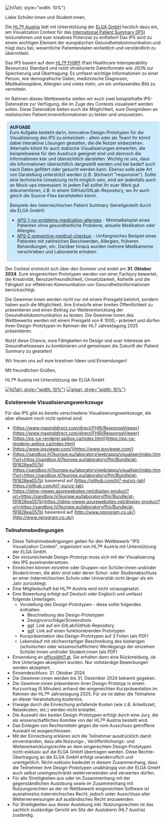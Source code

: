 <style>
.stu-note::before {
  white-space: pre;
  content: "AUFGABE\A ";
  background-color: unset;
  color: unset;
  font-weight: bold;
}

.stu-note {
  margin: 5px;
  padding: 10px;
  background-color: #CBE9FD;
  border-left-color: #7F929E;
}
</style>

![hl7at](contest.png){: style="width: 10%"}

Liebe Schüler:innen und Student:innen,

Die [HL7® Austria](https://hl7.at/) lädt mit Unterstützung der [ELGA GmbH](https://www.elga.gv.at/) herzlich dazu ein, am Visualization Contest für das [International Patient Summary (IPS)](https://hl7.org/fhir/uv/ips/) teilzunehmen und euer kreatives Potenzial zu entfalten! Das IPS wird zu einem wichtigen Element der europäischen Gesundheitskommunikation und trägt dazu bei, wesentliche Patientendaten einheitlich und verständlich zu übermitteln.

Das IPS basiert auf dem [HL7® FHIR®](https://hl7.org/fhir/R4/index.html) (Fast Healthcare Interoperability Resources) Standard und nutzt strukturierte Datenformate wie JSON zur Speicherung und Übertragung. Es umfasst wichtige Informationen zu einer Person, wie demografische Daten, medizinische Diagnosen, Medikationspläne, Allergien und vieles mehr, um ein umfassendes Bild zu vermitteln.

Im Rahmen dieses Wettbewerbs stellen wir euch zwei beispielhafte IPS-Datensätze zur Verfügung, die im Zuge des Contests visualisiert werden sollen. Diese Datensätze bieten euch die Möglichkeit, eure Designideen an realistischen Patient:inneninformationen zu testen und umzusetzen.

<div markdown="1" class="stu-note" >
Eure Aufgabe besteht darin, innovative Design-Prototypen für die Visualisierung des IPS zu entwickeln - allein oder als Team! Ihr könnt dabei interaktive Lösungen gestalten, die die Nutzer einbeziehen. Alternativ könnt ihr auch statische Visualisierungen entwerfen, die beispielsweise für den Ausdruck geeignet sind und dennoch die Informationen klar und übersichtlich darstellen. Wichtig ist uns, dass die Informationen übersichtlich dargestellt werden und bei bedarf auch nach Daten gefiltert oder gesucht werden kann. Ebenso solle jede Art von Darstellung unterstützt werden (z.B. Stichwort "responsive"). Sollte eine technische Umsetzung nicht möglich sein, sind wir jedenfalls auch an Mock-ups interessiert. In jedem Fall solltet ihr euer Werk gut dokumentieren, z.B. in einem GitHub/GitLab-Repository, wo ihr auch gleich die Source-Files bereitstellen könnt.

Beispiele des österreichischen Patient Summary (bereitgestellt durch die ELGA GmbH):

- [APS-1-no-problems-medication-allergies](Bundle-APS-1-no-problems-medication-allergies.html) - Minimalbeispiel eines Patienten ohne gesundheitliche Probleme, aktuelle Medikation oder Allergien.
- [APS-2-preventive-medical-checkup](Bundle-APS-2-preventive-medical-checkup.html) - Umfangreiches Beispiel eines Patienten mit zahlreichen Beschwerden, Allergien, früheren Behandlungen, etc. Darüber hinaus wurden mehrere Medikamente verschrieben und Laborwerte erhoben.
</div>

Der Contest erstreckt sich über den Sommer und endet am **31. Oktober 2024**. Eure eingereichten Prototypen werden von einer Fachjury bewertet, die Kreativität, Benutzerfreundlichkeit, Umsetzbarkeit, Ästhetik und die Fähigkeit zur effektiven Kommunikation von Gesundheitsinformationen berücksichtigt.

Die Gewinner:innen werden nicht nur mit einem Preisgeld belohnt, sondern haben auch die Möglichkeit, ihre Entwürfe einer breiten Öffentlichkeit zu präsentieren und einen Beitrag zur Weiterentwicklung der Gesundheitskommunikation zu leisten. Die Gewinner:innen des Wettbewerbs werden mit einem Preisgeld von € 1000,- prämiert und dürfen ihren Design-Prototypen im Rahmen der HL7 Jahrestagung 2025 präsentieren.

Nutzt diese Chance, eure Fähigkeiten im Design und euer Interesse am Gesundheitswesen zu kombinieren und gemeinsam die Zukunft der Patient Summary zu gestalten!

Wir freuen uns auf eure kreativen Ideen und Einsendungen!

Mit freundlichen Grüßen,

HL7® Austria mit Unterstützung der ELGA GmbH

[![hl7at](hl7atlogo.png){: style="width: 10%"}](https://hl7.at/) [![elga](logo.jpg){: style="width: 10%"}](https://www.elga.gv.at/)

### Existierende Visualisierungswerkzeuge

Für das IPS gibt es bereits verschiedene Visualisierungswerkzeuge, die aber allesamt noch nicht optimal sind:

- [https://www.maxmddirect.com/direct/FHIR/ResponseViewer](https://www.maxmddirect.com/direct/FHIR/ResponseViewer)
- [https://ps-ca-renderer.apibox.ca/index.html](https://ps-ca-renderer.apibox.ca/index.html)
- [https://www.ipsviewer.com/](https://www.ipsviewer.com/)
- [https://sandbox.hl7europe.eu/laboratory/web/apps/visualiser/index.html?url=https://sandbox.hl7europe.eu/laboratory/fhir/Bundle/at-f91828ea057b](https://sandbox.hl7europe.eu/laboratory/web/apps/visualiser/index.html?url=https://sandbox.hl7europe.eu/laboratory/fhir/Bundle/at-f91828ea057b) basierend auf [https://github.com/hl7-eu/viz-lab](https://github.com/hl7-eu/viz-lab)
- [https://idmp-viewer.azurewebsites.net/display-product?url=https://sandbox.hl7europe.eu/laboratory/fhir/Bundle/at-f91828ea057b](https://idmp-viewer.azurewebsites.net/display-product?url=https://sandbox.hl7europe.eu/laboratory/fhir/Bundle/at-f91828ea057b) basierend auf [http://www.nprogram.co.uk/](http://www.nprogram.co.uk/)

### Teilnahmebedingungen

- Diese Teilnahmebedingungen gelten für den Wettbewerb "IPS Visualization Contest", organisiert von HL7® Austria mit Unterstützung der ELGA GmbH.
- Der einzureichende Design-Prototyp muss sich mit der Visualisierung des IPS auseinandersetzen.
- Einreichen können einzelne oder Gruppen von Schüler:innen und/oder Student:innen, die aktiv sind oder deren Schul- oder Studienabschluss an einer österreichischen Schule oder Universität nicht länger als ein Jahr zurückliegt.
- Eine Mitgliedschaft bei HL7® Austria wird nicht vorausgesetzt.
- Eine Bewerbung erfolgt auf Deutsch oder Englisch und umfasst folgende Unterlagen:
  - Vorstellung des Design-Prototypen - diese sollte folgendes enthalten:
    - Beschreibung des Design-Prototypen
    - Designvorschläge/Screenshots
    - ggf. Link auf ein GitLab/GitHub-Repository
    - ggf. Link auf einen funktionierenden Prototypen
  - Kurzpräsentation des Design-Prototypen auf 3 Folien (als PDF)
  - Lebenslauf mit stichwortartiger Beschreibung des bisherigen (schulischen oder wissenschaftlichen) Werdegangs der einzelnen Schüler:innen und/oder Student:innen (als PDF)
- Einsendung an [office@hl7.at](mailto:office@hl7.at). Sie erhalten dann eine Rückmeldung, ob Ihre Unterlagen akzeptiert wurden. Nur vollständige Bewerbungen werden akzeptiert.
- Einsendeschluss: 31. Oktober 2024
- Die Gewinner:innen werden bis 31. Dezember 2024 bekannt gegeben.
- Die Gewinner:innen präsentieren ihren Design-Prototyp in einem Kurzvortrag (5 Minuten) anhand der eingereichten Kurzpräsentation im Rahmen der HL7® Jahrestagung 2025. Für sie ist daher die Teilnahme an dieser Veranstaltung kostenlos.
- Etwaige durch die Einreichung anfallende Kosten (wie z.B. Arbeitszeit, Reisekosten, etc.) werden nicht erstattet.
- Die Auswahl des besten Design-Prototypen erfolgt durch eine Jury, die als wissenschaftliches Komitee von der HL7® Austria bestellt wird.
- Das Einlegen von Rechtsmitteln gegen die vom Ausschuss getroffene Auswahl ist ausgeschlossen.
- Mit der Einreichung erklären sich die Teilnehmer ausdrücklich damit einverstanden, dass alle Nutzungs-, Veröffentlichungs- und Weiterentwicklungsrechte an dem eingereichten Design-Prototypen nicht-exklusiv auf die ELGA GmbH übertragen werden. Diese Rechte-Übertragung an die ELGA GmbH erfolgt unwiderruflich und unentgeltlich. Nicht-exklusiv bedeutet in diesem Zusammenhang, dass die Teilnehmer ihre Design-Prototypen unabhängig von der ELGA GmbH auch selbst uneingeschränkt weiterverwenden und verwerten dürfen.
- Für alle Streitigkeiten aus oder im Zusammenhang mit der gegenständlichen Auslobung sowie im Zusammenhang mit Nutzungsrechten an der im Wettbewerb eingereichten Software ist ausnahmslos österreichisches Recht, jedoch unter Ausschluss aller Weiterverweisungen auf ausländisches Recht anzuwenden.
- Für Streitigkeiten aus dieser Auslobung inkl. Nutzungsrechten ist das sachlich zuständige Gericht am Sitz der Ausloberin (HL7 Austria) zuständig.

